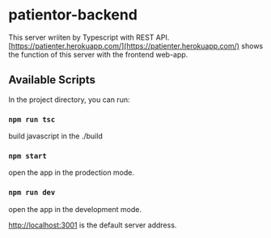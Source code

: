 # patientor-backend

This server wriiten by Typescript with REST API.
[https://patienter.herokuapp.com/](https://patienter.herokuapp.com/) shows the function of this server with the frontend web-app.

## Available Scripts

In the project directory, you can run:

### `npm run tsc`

build javascript in the ./build

### `npm start`

open the app in the prodection mode.<br />

### `npm run dev`

open the app in the development mode.<br />

[http://localhost:3001](http://localhost:3001) is the default server address.

